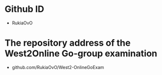 # Github ID
- RukiaOvO
# The repository address of the West2Online Go-group examination
- github.com/RukiaOvO/West2-OnlineGoExam